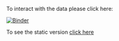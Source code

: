 To interact with the data please click here: 

[![Binder](https://mybinder.org/badge_logo.svg)](https://mybinder.org/v2/gh/GezaBoi/bachelor-thesis/HEAD?labpath=brainstorming.ipynb)


To see the static version [click here](https://github.com/GezaBoi/bachelor-thesis/blob/main/brainstorming.html)